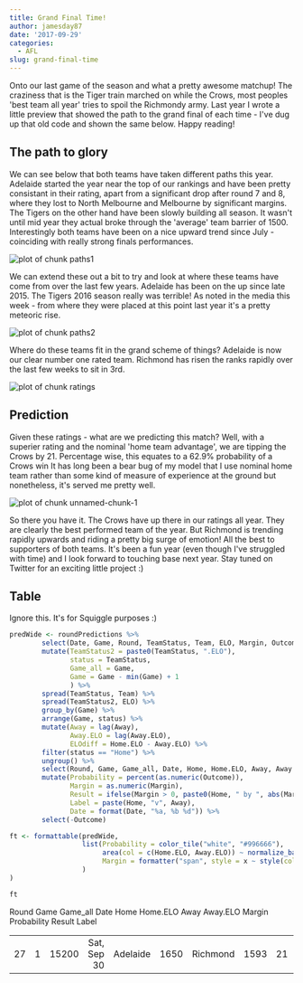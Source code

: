 ```yaml
---
title: Grand Final Time!
author: jamesday87
date: '2017-09-29'
categories:
  - AFL
slug: grand-final-time
---
```


Onto our last game of the season and what a pretty awesome matchup! The craziness that is the Tiger train marched on while the Crows, most peoples 'best team all year' tries to spoil the Richmondy army. Last year I wrote a little preview that showed the path to the grand final of each time - I've dug up that old code and shown the same below. Happy reading!

<!-- more -->

## The path to glory

We can see below that both teams have taken different paths this year. Adelaide started the year near the top of our rankings and have been pretty consistant in their rating, apart from a significant drop after round 7 and 8, where they lost to North Melbourne and Melbourne by significant margins. The Tigers on the other hand have been slowly building all season. It wasn't until mid year they actual broke through the 'average' team barrier of 1500. Interestingly both teams have been on a nice upward trend since July - coinciding with really strong finals performances.

![plot of chunk paths1](http://plussixoneblog.com/img/2017/09/paths1-1.png)

We can extend these out a bit to try and look at where these teams have come from over the last few years. Adelaide has been on the up since late 2015. The Tigers 2016 season really was terrible! As noted in the media this week - from where they were placed at this point last year it's a pretty meteoric rise.

![plot of chunk paths2](http://plussixoneblog.com/wp-content/uploads/2017/09/paths2-1.png)

Where do these teams fit in the grand scheme of things? Adelaide is now our clear number one rated team. Richmond has risen the ranks rapidly over the last few weeks to sit in 3rd.

![plot of chunk ratings](http://plussixoneblog.com/wp-content/uploads/2017/09/ratings-1.png)

## Prediction

Given these ratings - what are we predicting this match? Well, with a superier rating and the nominal 'home team advantage', we are tipping the Crows by 21. Percentage wise, this equates to a 62.9% probability of a Crows win It has long been a bear bug of my model that I use nominal home team rather than some kind of measure of experience at the ground but nonetheless, it's served me pretty well.

![plot of chunk unnamed-chunk-1](http://plussixoneblog.com/wp-content/uploads/2017/09/unnamed-chunk-1-1-3.png)

So there you have it. The Crows have up there in our ratings all year. They are clearly the best performed team of the year. But Richmond is trending rapidly upwards and riding a pretty big surge of emotion! All the best to supporters of both teams. It's been a fun year (even though I've struggled with time) and I look forward to touching base next year. Stay tuned on Twitter for an exciting little project :)

## Table

Ignore this. It's for Squiggle purposes :)

```r
predWide <- roundPredictions %>%
        select(Date, Game, Round, TeamStatus, Team, ELO, Margin, Outcome) %>%
        mutate(TeamStatus2 = paste0(TeamStatus, ".ELO"),
               status = TeamStatus,
               Game_all = Game,
               Game = Game - min(Game) + 1
               ) %>%
        spread(TeamStatus, Team) %>%
        spread(TeamStatus2, ELO) %>%
        group_by(Game) %>%
        arrange(Game, status) %>%
        mutate(Away = lag(Away),
               Away.ELO = lag(Away.ELO),
               ELOdiff = Home.ELO - Away.ELO) %>%
        filter(status == "Home") %>%
        ungroup() %>%
        select(Round, Game, Game_all, Date, Home, Home.ELO, Away, Away.ELO, Margin, Outcome) %>%
        mutate(Probability = percent(as.numeric(Outcome)),
               Margin = as.numeric(Margin),
               Result = ifelse(Margin > 0, paste0(Home, " by ", abs(Margin)), paste0(Away, " by ", abs(Margin))),
               Label = paste(Home, "v", Away),
               Date = format(Date, "%a, %b %d")) %>%
        select(-Outcome)

ft <- formattable(predWide,
                  list(Probability = color_tile("white", "#996666"),
                       area(col = c(Home.ELO, Away.ELO)) ~ normalize_bar("#669999", 0.2),
                       Margin = formatter("span", style = x ~ style(color = ifelse(x > 0, "#669999", "#996666")))
                  )
)

ft
```

<table class="table table-condensed" >

<tr >
Round
Game
Game_all
Date
Home
Home.ELO
Away
Away.ELO
Margin
Probability
Result
Label
</tr>

<tbody >
<tr >

<td style="text-align: right;" >27
</td>

<td style="text-align: right;" >1
</td>

<td style="text-align: right;" >15200
</td>

<td style="text-align: right;" >Sat, Sep 30
</td>

<td style="text-align: right;" >Adelaide
</td>

<td style="text-align: right;" >1650
</td>

<td style="text-align: right;" >Richmond
</td>

<td style="text-align: right;" >1593
</td>

<td style="text-align: right;" >21
</td>

<td style="text-align: right;" >62.94%
</td>

<td style="text-align: right;" >Adelaide by 21
</td>

<td style="text-align: right;" >Adelaide v Richmond
</td>
</tr>
</tbody>
</table>
